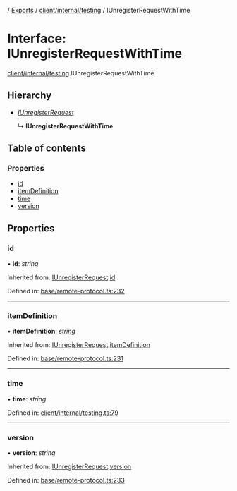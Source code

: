 [](../README.md) / [Exports](../modules.md) / [client/internal/testing](../modules/client_internal_testing.md) / IUnregisterRequestWithTime

# Interface: IUnregisterRequestWithTime

[client/internal/testing](../modules/client_internal_testing.md).IUnregisterRequestWithTime

## Hierarchy

* [*IUnregisterRequest*](base_remote_protocol.iunregisterrequest.md)

  ↳ **IUnregisterRequestWithTime**

## Table of contents

### Properties

- [id](client_internal_testing.iunregisterrequestwithtime.md#id)
- [itemDefinition](client_internal_testing.iunregisterrequestwithtime.md#itemdefinition)
- [time](client_internal_testing.iunregisterrequestwithtime.md#time)
- [version](client_internal_testing.iunregisterrequestwithtime.md#version)

## Properties

### id

• **id**: *string*

Inherited from: [IUnregisterRequest](base_remote_protocol.iunregisterrequest.md).[id](base_remote_protocol.iunregisterrequest.md#id)

Defined in: [base/remote-protocol.ts:232](https://github.com/onzag/itemize/blob/5fcde7cf/base/remote-protocol.ts#L232)

___

### itemDefinition

• **itemDefinition**: *string*

Inherited from: [IUnregisterRequest](base_remote_protocol.iunregisterrequest.md).[itemDefinition](base_remote_protocol.iunregisterrequest.md#itemdefinition)

Defined in: [base/remote-protocol.ts:231](https://github.com/onzag/itemize/blob/5fcde7cf/base/remote-protocol.ts#L231)

___

### time

• **time**: *string*

Defined in: [client/internal/testing.ts:79](https://github.com/onzag/itemize/blob/5fcde7cf/client/internal/testing.ts#L79)

___

### version

• **version**: *string*

Inherited from: [IUnregisterRequest](base_remote_protocol.iunregisterrequest.md).[version](base_remote_protocol.iunregisterrequest.md#version)

Defined in: [base/remote-protocol.ts:233](https://github.com/onzag/itemize/blob/5fcde7cf/base/remote-protocol.ts#L233)
